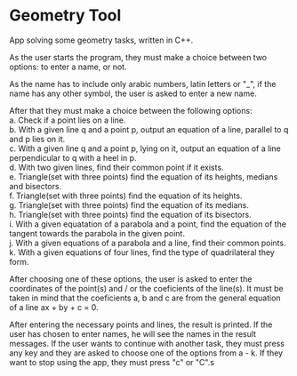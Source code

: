 # Geometry Tool
App solving some geometry tasks, written in C++.

As the user starts the program, they must make a choice between two options: to enter a name, or not.

As the name has to include only arabic numbers, latin letters or "_", if the name has any other symbol, the user is asked to enter a new name.

After that they must make a choice between the following options:  
a. Check if a point lies on a line.  
b. With a given line q and a point p, output an equation of a line, parallel to q and p lies on it.  
c. With a given line q and a point p, lying on it, output an equation of a line perpendicular to q with a heel in p.  
d. With two given lines, find their common point if it exists.  
e. Triangle(set with three points) find the equation of its heights, medians and bisectors.  
f. Triangle(set with three points) find the equation of its heights.  
g. Triangle(set with three points) find the equation of its medians.  
h. Triangle(set with three points) find the equation of its bisectors.  
i. With a given equatation of a parabola and a point, find the equation of the tangent towards the parabola in the given point.  
j. With a given equations of a parabola and a line, find their common points.  
k. With a given equations of four lines, find the type of quadrilateral they form.

After choosing one of these options, the user is asked to enter the coordinates of the point(s) and / or the coeficients of the line(s). It must be taken in mind that the coeficients a, b and c are from the general equation of a line ax + by + c = 0.

After entering the necessary points and lines, the result is printed. If the user has chosen to enter names, he will see the names in the result messages. If the user wants to continue with another task, they must press any key and they are asked to choose one of the options from a - k. If they want to stop using the app, they must press "c" or "C".s